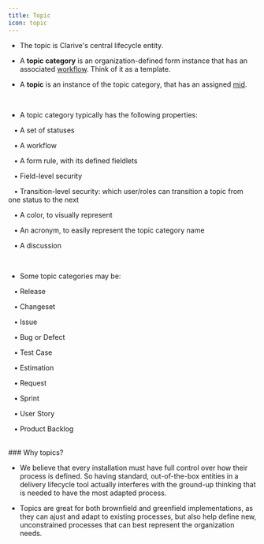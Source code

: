 ```yaml
---
title: Topic
icon: topic
---
```


* The topic is Clarive's central lifecycle entity. 

* A **topic category** is an organization-defined form instance that has an associated [workflow](concepts/workflow).
Think of it as a template.

* A **topic** is an instance of the topic category, that has an assigned [mid](concepts/mid).

<br />

* A topic category typically has the following properties:<br />

&nbsp; &nbsp;• A set of statuses <br />

&nbsp; &nbsp;• A workflow <br />

&nbsp; &nbsp;• A form rule, with its defined fieldlets <br />

&nbsp; &nbsp;• Field-level security <br />

&nbsp; &nbsp;• Transition-level security: which user/roles can transition a topic from one status to the next <br />

&nbsp; &nbsp;• A color, to visually represent  <br />

&nbsp; &nbsp;• An acronym, to easily represent the topic category name  <br />

&nbsp; &nbsp;• A discussion

<br />

* Some topic categories may be: <br />


&nbsp; &nbsp;• Release <br />

&nbsp; &nbsp;• Changeset <br />

&nbsp; &nbsp;• Issue <br />

&nbsp; &nbsp;• Bug or Defect <br />

&nbsp; &nbsp;• Test Case <br />

&nbsp; &nbsp;• Estimation <br />

&nbsp; &nbsp;• Request <br />

&nbsp; &nbsp;• Sprint <br />

&nbsp; &nbsp;• User Story <br />

&nbsp; &nbsp;• Product Backlog

<br />
### Why topics?

<br />

* We believe that every installation must have full control 
over how their process is defined. So having standard, out-of-the-box
entities in a delivery lifecycle tool actually interferes with the 
ground-up thinking that is needed to have the most adapted process.

* Topics are great for both brownfield and greenfield implementations, 
as they can ajust and adapt to existing processes, but also help define 
new, unconstrained processes that can best represent the organization needs.




